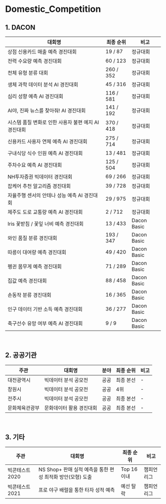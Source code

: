 # Domestic_Competition

## 1. DACON
|대회명|최종 순위|비고|
|-|-|-|
|상점 신용카드 매출 예측 경진대회|19 / 87|정규대회|
|전력 수요량 예측 경진대회|60 / 123|정규대회|
|천체 유형 분류 대회|260 / 352|정규대회|
|생체 과학 데이터 분석 AI 경진대회|45 / 316|정규대회|
|심리 성향 예측 AI 경진대회|116 / 581|정규대회|
|AI야, 진짜 뉴스를 찾아줘! AI 경진대회|141 / 192|정규대회|
|시스템 품질 변화로 인한 사용자 불편 예지 AI 경진대회|370 / 418|정규대회|
|신용카드 사용자 연체 예측 AI 경진대회|275 / 714|정규대회|
|구내식당 식수 인원 예측 AI 경진대회|13 / 481|정규대회|
|주차수요 예측 AI 경진대회|125 / 504|정규대회|
|NH투자증권 빅데이터 경진대회|69 / 266|정규대회|
|잡케어 추천 알고리즘 경진대회|39 / 728|정규대회|
|자율주행 센서의 안테나 성능 예측 AI 경진대회|29 / 975|정규대회|
|제주도 도로 교통량 예측 AI 경진대회|2 / 712|정규대회|
|Iris 꽃받침 / 꽃잎 너비 예측 경진대회|13 / 433|Dacon Basic|
|와인 품질 분류 경진대회|193 / 347|Dacon Basic|
|따릉이 대여량 예측 경진대회|49 / 420|Dacon Basic|
|펭귄 몸무게 예측 경진대회|71 / 289|Dacon Basic|
|집값 예측 경진대회|88 / 458|Dacon Basic|
|손동작 분류 경진대회|16 / 365|Dacon Basic|
|인구 데이터 기반 소득 예측 경진대회|36 / 277|Dacon Basic|
|축구선수 유망 여부 예측 AI 경진대회|9 / 9|Dacon Basic|

<br>

## 2. 공공기관
|주관|대회명|분야|최종 순위|비고|
|---|---|---|---|---|
|대전광역시|빅데이터 분석 공모전|공공|최종 본선|-|
|창원시|빅데이터 분석 공모전|공공|4위|-|
|전주시|빅데이터 분석 공모전|공공|최종 본선|-|
|문화체육관광부|문화데이터 활용 경진대회|공공|최종 본선|-|
<br>

## 3. 기타
|주관|대회명|최종 순위|비고|
|--|--|--|--|
|빅콘테스트 2020|NS Shop+ 판매 실적 예측을 통한 편성 최적화 방안(모형) 도출|Top 16이내|챔피언리그|
|빅콘테스트 2021|프로 야구 배럴을 통한 타자 성적 예측|예선 탈락|챔피언리그|

